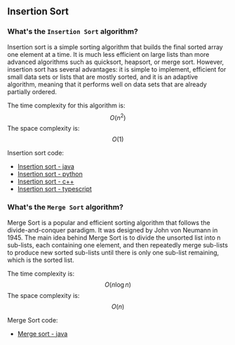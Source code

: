 ## Insertion Sort

### What's the `Insertion Sort` algorithm?

Insertion sort is a simple sorting algorithm that builds the final sorted array one element at a time.
It is much less efficient on large lists than more advanced algorithms such as quicksort, heapsort, or merge sort.
However, insertion sort has several advantages: it is simple to implement, efficient for small data
sets or lists that are mostly sorted, and it is an adaptive algorithm, meaning that it performs well
on data sets that are already partially ordered.

The time complexity for this algorithm is:
$$O(n^2)$$
The space complexity is:
$$O(1)$$

Insertion sort code:

- [Insertion sort - java](https://github.com/freddyvelarde/computer-science/blob/master/algorithms/java/src/InsertionSort.java)
- [Insertion sort - python](https://github.com/freddyvelarde/computer-science/blob/master/algorithms/python/insertion_sort.py)
- [Insertion sort - c++](https://github.com/freddyvelarde/computer-science/blob/master/algorithms/c%2B%2B/insertionSort.cpp)
- [Insertion sort - typescript](https://github.com/freddyvelarde/computer-science/blob/master/algorithms/typescript/src/insertionSort.ts)

### What's the `Merge Sort` algorithm?

Merge Sort is a popular and efficient sorting algorithm that follows the divide-and-conquer paradigm. It was designed by John von Neumann in 1945. The main idea behind Merge Sort is to divide the unsorted list into n sub-lists, each containing one element, and then repeatedly merge sub-lists to produce new sorted sub-lists until there is only one sub-list remaining, which is the sorted list.

The time complexity is:
$$O(n \log n)$$
The space complexity is:
$$O(n)$$

Merge Sort code:

- [Merge sort - java](https://github.com/freddyvelarde/computer-science/blob/master/algorithms/java/src/MergeSort.java)
